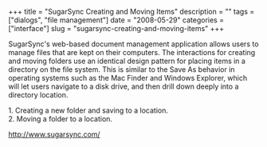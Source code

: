 +++
title = "SugarSync Creating and Moving Items"
description = ""
tags = ["dialogs", "file management"]
date = "2008-05-29"
categories = ["interface"]
slug = "sugarsync-creating-and-moving-items"
+++


<p>SugarSync's web-based document management application allows users to manage files that are kept on their computers. The interactions for creating and moving folders use an identical design pattern for placing items in  a directory on the file system. This is similar to the Save As behavior in operating systems such as the Mac Finder and Windows Explorer, which will let users navigate to a disk drive, and then drill down deeply into a directory location.</p>
<div id="screens-full" class="clear"><div class="caption">1. Creating a new folder and saving to a location.</div><div class="fullimg clear"><a href="/media/interface/sugarsync-create-folder-1.png" class="group" rel="group" title="1. Creating a new folder and saving to a location."><img src="/media/interface/sugarsync-create-folder-1.png" alt="" class="img-responsive"></a></div></div><div id="screens-full" class="clear"><div class="caption">2. Moving a folder to a location.</div><div class="fullimg clear"><a href="/media/interface/sugarsync-create-folder-2.png" class="group" rel="group" title="2. Moving a folder to a location."><img src="/media/interface/sugarsync-create-folder-2.png" alt="" class="img-responsive"></a></div></div>        
<p><a href="http://www.sugarsync.com/">http://www.sugarsync.com/</a></p>

